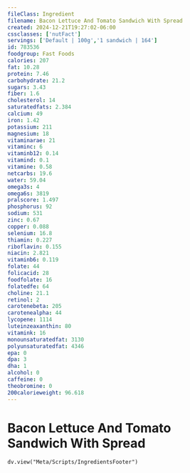 ```yaml
---
fileClass: Ingredient
filename: Bacon Lettuce And Tomato Sandwich With Spread
created: 2024-12-21T19:27:02-06:00
cssclasses: ['nutFact']
servings: ['Default | 100g','1 sandwich | 164']
id: 783536
foodgroup: Fast Foods
calories: 207
fat: 10.28
protein: 7.46
carbohydrate: 21.2
sugars: 3.43
fiber: 1.6
cholesterol: 14
saturatedfats: 2.384
calcium: 49
iron: 1.42
potassium: 211
magnesium: 18
vitaminarae: 21
vitaminc: 6
vitaminb12: 0.14
vitamind: 0.1
vitamine: 0.58
netcarbs: 19.6
water: 59.04
omega3s: 4
omega6s: 3819
pralscore: 1.497
phosphorus: 92
sodium: 531
zinc: 0.67
copper: 0.088
selenium: 16.8
thiamin: 0.227
riboflavin: 0.155
niacin: 2.821
vitaminb6: 0.119
folate: 44
folicacid: 28
foodfolate: 16
folatedfe: 64
choline: 21.1
retinol: 2
carotenebeta: 205
carotenealpha: 44
lycopene: 1114
luteinzeaxanthin: 80
vitamink: 16
monounsaturatedfat: 3130
polyunsaturatedfat: 4346
epa: 0
dpa: 3
dha: 1
alcohol: 0
caffeine: 0
theobromine: 0
200calorieweight: 96.618
---
```


# Bacon Lettuce And Tomato Sandwich With Spread

```dataviewjs
dv.view("Meta/Scripts/IngredientsFooter")
```